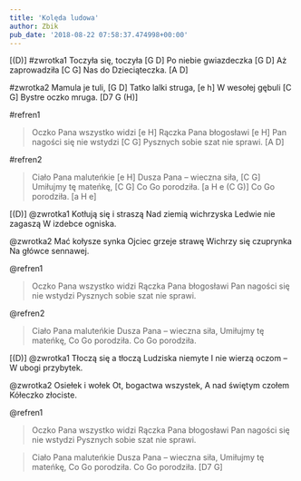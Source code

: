 ```yaml
---
title: 'Kolęda ludowa'
author: Zbik
pub_date: '2018-08-22 07:58:37.474998+00:00'
---
```


[(D)]
#zwrotka1
Toczyła się, toczyła [G D]
Po niebie gwiazdeczka [G D]
Aż zaprowadziła [C G]
Nas do Dzieciąteczka. [A D]

#zwrotka2
Mamula je tuli, [G D]
Tatko lalki struga, [e h]
W wesołej gębuli [C G]
Bystre oczko mruga. [D7 G (H)]

#refren1
>Oczko Pana wszystko widzi [e H]
>Rączka Pana błogosławi [e H]
>Pan nagości się nie wstydzi [C G]
>Pysznych sobie szat nie sprawi. [A D]

#refren2
>Ciało Pana maluteńkie [e H]
>Dusza Pana – wieczna siła, [C G]
>Umiłujmy tę mateńkę, [C G]
>Co Go porodziła. [a H e (C G)]
>Co Go porodziła. [a H e]

[(D)]
@zwrotka1
Kotłują się i straszą
Nad ziemią wichrzyska
Ledwie nie zagaszą
W izdebce ogniska.

@zwrotka2
Mać kołysze synka
Ojciec grzeje strawę
Wichrzy się czuprynka
Na główce sennawej.

@refren1
>Oczko Pana wszystko widzi
>Rączka Pana błogosławi
>Pan nagości się nie wstydzi
>Pysznych sobie szat nie sprawi.

@refren2
>Ciało Pana maluteńkie
>Dusza Pana – wieczna siła,
>Umiłujmy tę mateńkę,
>Co Go porodziła.
>Co Go porodziła.

[(D)]
@zwrotka1
Tłoczą się a tłoczą
Ludziska niemyte
I nie wierzą oczom –
W ubogi przybytek.

@zwrotka2
Osiełek i wołek
Ot, bogactwa wszystek,
A nad świętym czołem
Kółeczko złociste.

@refren1
>Oczko Pana wszystko widzi
>Rączka Pana błogosławi
>Pan nagości się nie wstydzi
>Pysznych sobie szat nie sprawi.

>Ciało Pana maluteńkie
>Dusza Pana – wieczna siła,
>Umiłujmy tę mateńkę,
>Co Go porodziła.
>Co Go porodziła. [D7 G]
